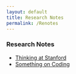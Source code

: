 ```yaml
---
layout: default
title: Research Notes
permalink: /Renotes
---
```


### Research Notes
- [Thinking at Stanford](/stanford)
- [Something on Coding](/code)
